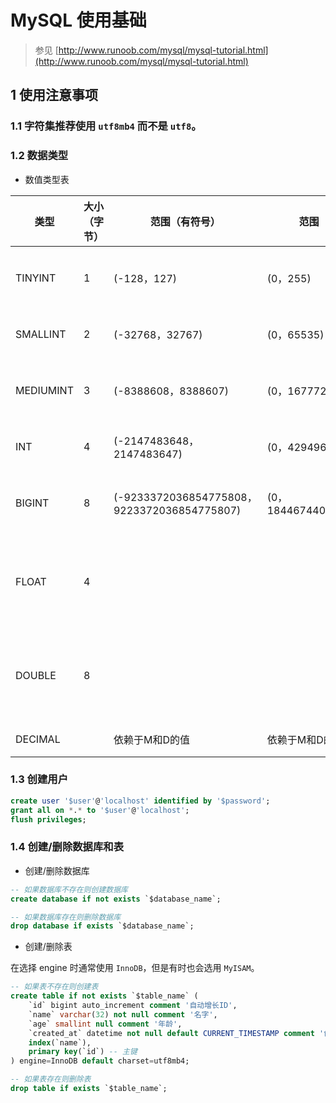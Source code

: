 MySQL 使用基础
==============

> 参见 [http://www.runoob.com/mysql/mysql-tutorial.html](http://www.runoob.com/mysql/mysql-tutorial.html)

1 使用注意事项
--------------

### 1.1 字符集推荐使用 `utf8mb4` 而不是 `utf8`。

### 1.2 数据类型

* 数值类型表

类型|大小（字节）|范围（有符号）|范围（无符号）|用途
----|----|--------------|--------------|----
TINYINT|1|(-128，127)|(0，255)|超小整数
SMALLINT|2|(-32768，32767)|(0，65535)|小整数
MEDIUMINT|3|(-8388608，8388607)|(0，16777215)|较大整数
INT|4|(-2147483648，2147483647)|(0，4294967295)|大整数
BIGINT|8|(-9233372036854775808，9223372036854775807)|(0，18446744073709551615)|超大整数
FLOAT|4|||单精度浮点数
DOUBLE|8|||双精度浮点数
DECIMAL||依赖于M和D的值|依赖于M和D的值|小数

### 1.3 创建用户

```sql
create user '$user'@'localhost' identified by '$password';
grant all on *.* to '$user'@'localhost';
flush privileges;
```

### 1.4 创建/删除数据库和表

* 创建/删除数据库

```sql
-- 如果数据库不存在则创建数据库
create database if not exists `$database_name`;

-- 如果数据库存在则删除数据库
drop database if exists `$database_name`;
```

* 创建/删除表

在选择 engine 时通常使用 `InnoDB`，但是有时也会选用 `MyISAM`。

```sql
-- 如果表不存在则创建表
create table if not exists `$table_name` (
	`id` bigint auto_increment comment '自动增长ID',
	`name` varchar(32) not null comment '名字',
	`age` smallint null comment '年龄',
	`created_at` datetime not null default CURRENT_TIMESTAMP comment '创建时间',
	index(`name`),
	primary key(`id`) -- 主键
) engine=InnoDB default charset=utf8mb4;

-- 如果表存在则删除表
drop table if exists `$table_name`;
```
